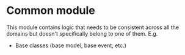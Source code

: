 # Common module

This module contains logic that needs to be consistent across all the domains but doesn't specifically
belong to one of them. E.g. 

* Base classes (base model, base event, etc.)
